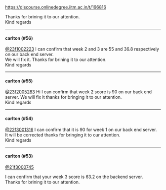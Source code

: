 https://discourse.onlinedegree.iitm.ac.in/t/166816

Thanks for brining it to our attention.<br/>
Kind regards</p><hr>

<h4>carlton (#56)</h4>
<p><a class="mention" href="/u/23f1002223">@23f1002223</a> I can confirm that week 2 and 3 are 55 and 36.8 respectively on our back end server.<br/>
We will fix it. Thanks for brining it to our attention.<br/>
Kind regards</p><hr>

<h4>carlton (#55)</h4>
<p><a class="mention" href="/u/23f2005283">@23f2005283</a> Hi I can confirm that week 2 score is 90 on our back end server. We will fix it thanks for bringing it to our attention.<br/>
Kind regards</p><hr>

<h4>carlton (#54)</h4>
<p><a class="mention" href="/u/22f3001316">@22f3001316</a> I can confirm that it is 90 for week 1 on our back end server.<br/>
It will be corrected thanks for bringing it to our attention.<br/>
Kind regards</p><hr>

<h4>carlton (#53)</h4>
<p><a class="mention" href="/u/21f3000745">@21f3000745</a></p>
<p>I can confirm that your week 3 score is 63.2 on the backend server.<br/>
Thanks for brining it to our attention.